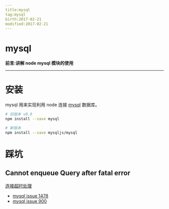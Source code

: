 ```yaml
---
title:mysql    
tag:mysql      
birth:2017-02-21      
modified:2017-02-21      
---
```


mysql
===
**前言:讲解 node mysql 模块的使用**

---

# 安装

mysql 用来实现利用 node 连接 [mysql](https://github.com/mysqljs/mysql) 数据库。
```bash
# 旧版本 v0.9
npm install --save mysql 

# 新版本
npm install --save mysqljs/mysql

```

# 踩坑

## Cannot enqueue Query after fatal error

[连接超时处理](https://cnodejs.org/topic/516b77e86d382773064266df)
* [mysql issue 1478](https://github.com/mysqljs/mysql/issues/1478)
* [mysql issue 900](https://github.com/mysqljs/mysql/issues/900)
